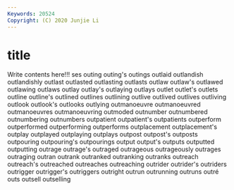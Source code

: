 ```yaml
---
Keywords: 20524
Copyright: (C) 2020 Junjie Li
---
```


# title

Write contents here!!!
ses 
outing 
outing's 
outings 
outlaid 
outlandish 
outlandishly 
outlast
outlasted 
outlasting 
outlasts 
outlaw 
outlaw's 
outlawed 
outlawing 
outlaws 
outlay 
outlay's
outlaying 
outlays 
outlet 
outlet's 
outlets 
outline 
outline's 
outlined 
outlines 
outlining
outlive 
outlived 
outlives 
outliving 
outlook 
outlook's 
outlooks 
outlying 
outmanoeuvre 
outmanoeuvred
outmanoeuvres 
outmanoeuvring 
outmoded 
outnumber 
outnumbered 
outnumbering 
outnumbers 
outpatient 
outpatient's 
outpatients
outperform 
outperformed 
outperforming 
outperforms 
outplacement 
outplacement's 
outplay 
outplayed 
outplaying 
outplays
outpost 
outpost's 
outposts 
outpouring 
outpouring's 
outpourings 
output 
output's 
outputs 
outputted
outputting 
outrage 
outrage's 
outraged 
outrageous 
outrageously 
outrages 
outraging 
outran 
outrank
outranked 
outranking 
outranks 
outreach 
outreach's 
outreached 
outreaches 
outreaching 
outrider 
outrider's
outriders 
outrigger 
outrigger's 
outriggers 
outright 
outrun 
outrunning 
outruns 
outré 
outs
outsell 
outselling 
